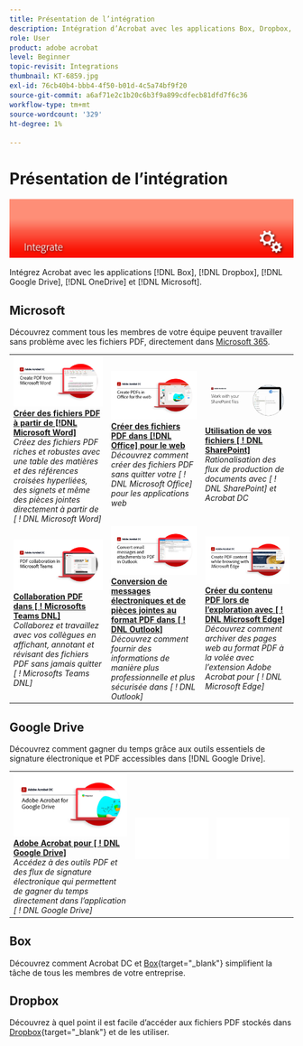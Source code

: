 ```yaml
---
title: Présentation de l’intégration
description: Intégration d’Acrobat avec les applications Box, Dropbox, Google Drive, OneDrive et Microsoft
role: User
product: adobe acrobat
level: Beginner
topic-revisit: Integrations
thumbnail: KT-6859.jpg
exl-id: 76cb40b4-bbb4-4f50-b01d-4c5a74bf9f20
source-git-commit: a6af71e2c1b20c6b3f9a899cdfecb81dfd7f6c36
workflow-type: tm+mt
source-wordcount: '329'
ht-degree: 1%

---
```


# Présentation de l’intégration

![Image d’intégration Acrobat](../assets/Hero-Integrate.png)

Intégrez Acrobat avec les applications [!DNL Box], [!DNL Dropbox], [!DNL Google Drive], [!DNL OneDrive] et [!DNL Microsoft].

## Microsoft 

Découvrez comment tous les membres de votre équipe peuvent travailler sans problème avec les fichiers PDF, directement dans [Microsoft 365](https://www.adobe.com/documentcloud/integrations/microsoft-office-365.html).

<table style="table-layout:fixed">
<tr>
  <td>
    <a href="createfromword.md">
      <img alt="Création de fichiers PDF à partir de Microsoft Word" src="../assets/CreateWord.png" />
    </a>
    <div>
    <a href="createfromword.md"><strong>Créer des fichiers PDF à partir de [!DNL Microsoft Word]</strong></a>
    </div>
    <em>Créez des fichiers PDF riches et robustes avec une table des matières et des références croisées hyperliées, des signets et même des pièces jointes directement à partir de [ ! DNL Microsoft Word]</em>
    <br>
  </td>
  <td>
    <a href="createofficeweb.md">
      <img alt="Créer des fichiers PDF dans [!DNL Office] pour le web" src="../assets/Officeweb_1280.png" />
    </a>
    <div>
    <a href="createofficeweb.md"><strong>Créer des fichiers PDF dans [!DNL Office] pour le web</strong></a>
    </div>
    <em>Découvrez comment créer des fichiers PDF sans quitter votre [ ! DNL Microsoft Office] pour les applications web</em>
    <br>
  </td>  
  <td>
    <a href="acrobatandsp.md">
      <img alt="Utilisation de vos fichiers [ ! DNL SharePoint]" src="../assets/SharePoint.png" />
    </a>
    <div>
    <a href="acrobatandsp.md"><strong>Utilisation de vos fichiers [ ! DNL SharePoint]</strong></a>
    </div>
    <em>Rationalisation des flux de production de documents avec [ ! DNL SharePoint] et Acrobat DC</em>
    <br>
  </td>  
</tr>
<tr>
  <td>
    <a href="acrobatandteams.md">
      <img alt="Collaboration PDF dans [ ! Microsofts Teams DNL]" src="../assets/MicrosoftTeams.png" />
    </a>
    <div>
    <a href="acrobatandteams.md"><strong>Collaboration PDF dans [ ! Microsofts Teams DNL]</strong></a>
    </div>
    <em>Collaborez et travaillez avec vos collègues en affichant, annotant et révisant des fichiers PDF sans jamais quitter [ ! Microsofts Teams DNL]</em>
    <br>
  </td>
  <td>
    <a href="outlook.md">
      <img alt="Conversion de messages électroniques et de pièces jointes au format PDF dans Outlook" src="../assets/Outlook.jpg" />
    </a>
    <div>
    <a href="outlook.md"><strong>Conversion de messages électroniques et de pièces jointes au format PDF dans [ ! DNL Outlook]</strong></a>
    </div>
    <em>Découvrez comment fournir des informations de manière plus professionnelle et plus sécurisée dans [ ! DNL Outlook]</em>
    <br>
  </td>
  <td>
    <a href="edge.md">
      <img alt="Créer du contenu PDF lors de l’exploration avec [ ! DNL Microsoft Edge]" src="../assets/Edge_1280.png" />
    </a>
    <div>
    <a href="edge.md"><strong>Créer du contenu PDF lors de l’exploration avec [ ! DNL Microsoft Edge]</strong></a>
    </div>
    <em>Découvrez comment archiver des pages web au format PDF à la volée avec l’extension Adobe Acrobat pour [ ! DNL Microsoft Edge]</em>
    <br>
  </td>
</tr>
</table>

## Google Drive

Découvrez comment gagner du temps grâce aux outils essentiels de signature électronique et PDF accessibles dans [!DNL Google Drive].

<table style="table-layout:fixed">
<tr>
  <td>
    <a href="acrobatandgoogle.md">
      <img alt="Adobe Acrobat pour Google Drive" src="../assets/acrobatgoogle.jpg" />
    </a>
    <div>
    <a href="acrobatandgoogle.md"><strong>Adobe Acrobat pour [ ! DNL Google Drive]</strong></a>
    </div>
    <em>Accédez à des outils PDF et des flux de signature électronique qui permettent de gagner du temps directement dans l’application [ ! DNL Google Drive]</em>
    <br>
  </td>
  <td>
   <img alt="Espacement" src="../assets/Whitespacer.png" />
    <div>
    <br>
  </td>
  <td>
   <img alt="Espacement" src="../assets/Whitespacer.png" />
    <div>
    <br>
  </td>
</tr>
</table>

## Box

Découvrez comment Acrobat DC et [Box](https://www.adobe.com/documentcloud/integrations/box.html){target=&quot;_blank&quot;} simplifient la tâche de tous les membres de votre entreprise.

## Dropbox

Découvrez à quel point il est facile d’accéder aux fichiers PDF stockés dans [Dropbox](https://www.adobe.com/documentcloud/integrations/dropbox.html){target=&quot;_blank&quot;} et de les utiliser.
